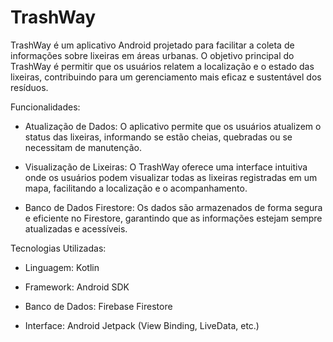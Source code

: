 # TrashWay
TrashWay é um aplicativo Android projetado para facilitar a coleta de informações sobre lixeiras em áreas urbanas. O objetivo principal do TrashWay é permitir que os usuários relatem a localização e o estado das lixeiras, contribuindo para um gerenciamento mais eficaz e sustentável dos resíduos.

Funcionalidades:
   
 - Atualização de Dados: O aplicativo permite que os usuários atualizem o status das lixeiras, informando se estão cheias, quebradas ou se necessitam de manutenção.
   
 - Visualização de Lixeiras: O TrashWay oferece uma interface intuitiva onde os usuários podem visualizar todas as lixeiras registradas em um mapa, facilitando a localização e o acompanhamento.
   
 - Banco de Dados Firestore: Os dados são armazenados de forma segura e eficiente no Firestore, garantindo que as informações estejam sempre atualizadas e acessíveis.
   
Tecnologias Utilizadas:

 - Linguagem: Kotlin
   
 - Framework: Android SDK
   
 - Banco de Dados: Firebase Firestore
   
 - Interface: Android Jetpack (View Binding, LiveData, etc.)
